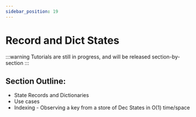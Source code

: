 ```yaml
---
sidebar_position: 19
---
```


# Record and Dict States

:::warning
Tutorials are still in progress, and will be released section-by-section
:::

## Section Outline:
- State Records and Dictionaries
- Use cases
- Indexing - Observing a key from a store of Dec States in O(1) time/space